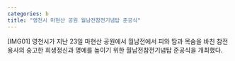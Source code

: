```yaml
---
categories: b
title: "영천시 마현산 공원 월남전참전기념탑 준공식"
---
```

[IMG01] 영천시가 지난 23일 마현산 공원에서 월남전에서 피와 땀과 목숨을 바친 참전용사의 숭고한 희생정신과 명예를 높이기 위한 월남전참전기념탑 준공식을 개최했다.